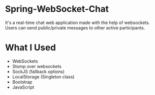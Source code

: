 # Spring-WebSocket-Chat

It's a real-time chat web application made with the help of websockets. Users can send public/private messages to other active participants.


# What I Used

* WebSockets
* Stomp over websockets
* SockJS (fallback options)
* LocalStorage (Singleton class)
* Bootstrap
* JavaScript


